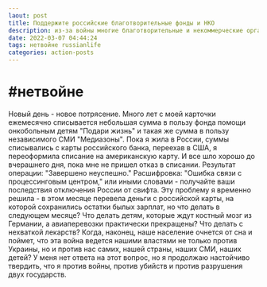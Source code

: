 ```yaml
---
laout: post
title: Поддержите российские благотворительные фонды и НКО
description: из-за войны многие благотворительные и некоммерческие организации лишились финансирования
date: 2022-03-07 04:44:24
tags: нетвойне russianlife
categories: action-posts
---
```

# #нетвойне

Новый день - новое потрясение. Много лет с моей карточки ежемесячно списывается небольшая сумма в пользу фонда помощи онкобольным детям "Подари жизнь" и такая же сумма в пользу независимого СМИ "Медиазоны". Пока я жила в России, суммы списывались с карты российского банка, переехав в США, я переоформила списание на американскую карту. И все шло хорошо до вчерашнего дня, пока мне не пришел отказ в списании. Результат операции: "Завершено неуспешно." Расшифровка: "Ошибка связи с процессинговым центром," или иными словами - получайте ваши последствия отключения России от свифта. Эту проблему я временно решила - в этом месяце перевела деньги с российской карты, на которой сохранились остатки былых зарплат, но что делать в следующем месяце? Что делать детям, которые ждут костный мозг из Германии, а авиаперевозки практически прекращены? Что делать с нехваткой лекарств? Когда, наконец, наше население очнется от сна и поймет, что эта война ведется нашими властями не только против Украины, но и против нас самих, нашей страны, наших СМИ, наших детей? У меня нет ответа на этот вопрос, но я продолжаю настойчиво твердить, что я против войны, против убийств и против разрушения двух государств.
